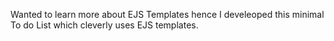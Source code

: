 Wanted to learn more about EJS Templates hence I develeoped this minimal To do List which cleverly uses EJS templates.
